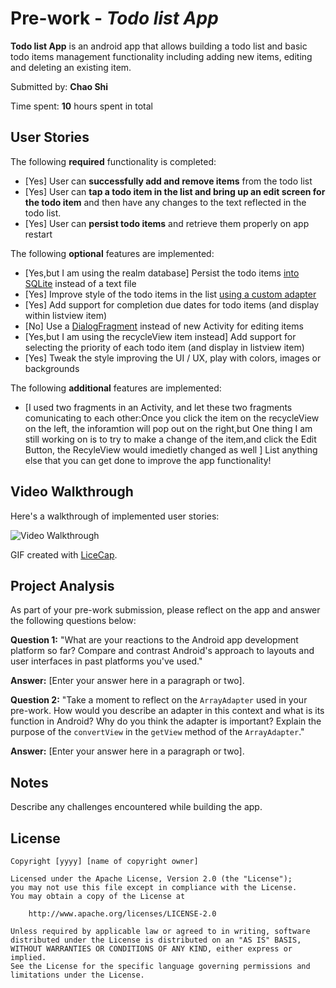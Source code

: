 # Pre-work - *Todo list App*

**Todo list App** is an android app that allows building a todo list and basic todo items management functionality including adding new items, editing and deleting an existing item.

Submitted by: **Chao Shi**

Time spent: **10** hours spent in total

## User Stories

The following **required** functionality is completed:

* [Yes] User can **successfully add and remove items** from the todo list
* [Yes] User can **tap a todo item in the list and bring up an edit screen for the todo item** and then have any changes to the text reflected in the todo list.
* [Yes] User can **persist todo items** and retrieve them properly on app restart

The following **optional** features are implemented:

* [Yes,but I am using the realm database] Persist the todo items [into SQLite](http://guides.codepath.com/android/Persisting-Data-to-the-Device#sqlite) instead of a text file
* [Yes] Improve style of the todo items in the list [using a custom adapter](http://guides.codepath.com/android/Using-an-ArrayAdapter-with-ListView)
* [Yes] Add support for completion due dates for todo items (and display within listview item)
* [No] Use a [DialogFragment](http://guides.codepath.com/android/Using-DialogFragment) instead of new Activity for editing items
* [Yes,but I am using the recycleView item instead] Add support for selecting the priority of each todo item (and display in listview item)
* [Yes] Tweak the style improving the UI / UX, play with colors, images or backgrounds

The following **additional** features are implemented:

* [I used two fragments in an Activity, and let these two fragments comunicating to each other:Once you click the item on the recycleView on the left, the inforamtion will pop out on the right,but One thing I am still working on is to try to make a change of the item,and click the Edit Button, the RecyleView would imedietly changed as well ] List anything else that you can get done to improve the app functionality!

## Video Walkthrough

Here's a walkthrough of implemented user stories:

<img src='http://i.imgur.com/link/to/your/gif/file.gif' title='Video Walkthrough' width='' alt='Video Walkthrough' />

GIF created with [LiceCap](http://www.cockos.com/licecap/).

## Project Analysis

As part of your pre-work submission, please reflect on the app and answer the following questions below:

**Question 1:** "What are your reactions to the Android app development platform so far? Compare and contrast Android's approach to layouts and user interfaces in past platforms you've used."

**Answer:** [Enter your answer here in a paragraph or two].

**Question 2:** "Take a moment to reflect on the `ArrayAdapter` used in your pre-work. How would you describe an adapter in this context and what is its function in Android? Why do you think the adapter is important? Explain the purpose of the `convertView` in the `getView` method of the `ArrayAdapter`."

**Answer:** [Enter your answer here in a paragraph or two].

## Notes

Describe any challenges encountered while building the app.

## License

    Copyright [yyyy] [name of copyright owner]

    Licensed under the Apache License, Version 2.0 (the "License");
    you may not use this file except in compliance with the License.
    You may obtain a copy of the License at

        http://www.apache.org/licenses/LICENSE-2.0

    Unless required by applicable law or agreed to in writing, software
    distributed under the License is distributed on an "AS IS" BASIS,
    WITHOUT WARRANTIES OR CONDITIONS OF ANY KIND, either express or implied.
    See the License for the specific language governing permissions and
    limitations under the License.
